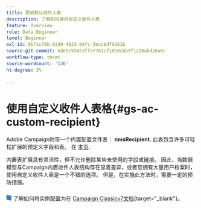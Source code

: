 ```yaml
---
title: 更改默认收件人表
description: 了解如何使用自定义收件人表
feature: Overview
role: Data Engineer
level: Beginner
exl-id: 0b71c76b-03d9-4023-84fc-3ecc0df9261b
source-git-commit: 6de5c93453ffa7761cf185dcbb9f1210abd26a0c
workflow-type: tm+mt
source-wordcount: '136'
ht-degree: 3%

---
```


# 使用自定义收件人表格{#gs-ac-custom-recipient}

Adobe Campaign附带一个内置配置文件表： **nmsRecipient**. 此表包含许多可轻松扩展的预定义字段和表。 在 [本页](datamodel.md#ootb-profiles).

内置表扩展具有灵活性，但不允许删除某些未使用的字段或链接。 因此，当数据模型与Campaign内置收件人表结构存在显着差异，或者您拥有大量用户档案时，使用自定义收件人表是一个不错的选项。  但是，在实施此方法时，需要一定的预防措施。

![](../assets/do-not-localize/book.png) 了解如何将实例配置为在 [Campaign Classicv7文档](https://experienceleague.adobe.com/docs/campaign-classic/using/configuring-campaign-classic/use-a-custom-recipient-table/about-custom-recipient-table.html){target=&quot;_blank&quot;}。